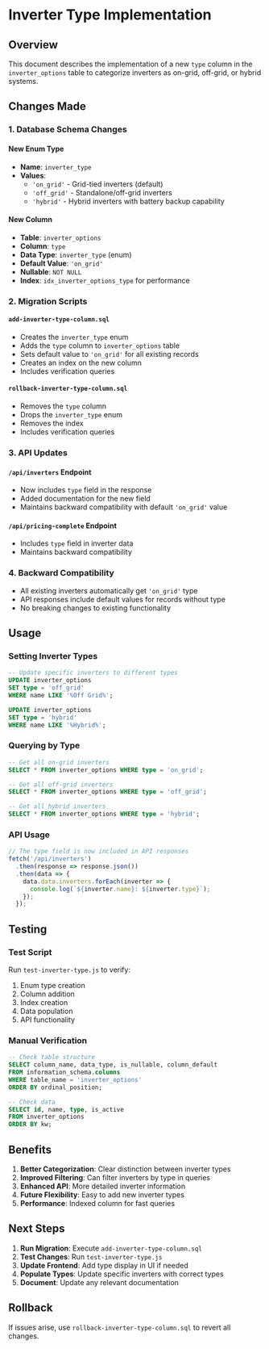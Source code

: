 # Inverter Type Implementation

## Overview
This document describes the implementation of a new `type` column in the `inverter_options` table to categorize inverters as on-grid, off-grid, or hybrid systems.

## Changes Made

### 1. Database Schema Changes

#### New Enum Type
- **Name**: `inverter_type`
- **Values**: 
  - `'on_grid'` - Grid-tied inverters (default)
  - `'off_grid'` - Standalone/off-grid inverters
  - `'hybrid'` - Hybrid inverters with battery backup capability

#### New Column
- **Table**: `inverter_options`
- **Column**: `type`
- **Data Type**: `inverter_type` (enum)
- **Default Value**: `'on_grid'`
- **Nullable**: `NOT NULL`
- **Index**: `idx_inverter_options_type` for performance

### 2. Migration Scripts

#### `add-inverter-type-column.sql`
- Creates the `inverter_type` enum
- Adds the `type` column to `inverter_options` table
- Sets default value to `'on_grid'` for all existing records
- Creates an index on the new column
- Includes verification queries

#### `rollback-inverter-type-column.sql`
- Removes the `type` column
- Drops the `inverter_type` enum
- Removes the index
- Includes verification queries

### 3. API Updates

#### `/api/inverters` Endpoint
- Now includes `type` field in the response
- Added documentation for the new field
- Maintains backward compatibility with default `'on_grid'` value

#### `/api/pricing-complete` Endpoint
- Includes `type` field in inverter data
- Maintains backward compatibility

### 4. Backward Compatibility
- All existing inverters automatically get `'on_grid'` type
- API responses include default values for records without type
- No breaking changes to existing functionality

## Usage

### Setting Inverter Types
```sql
-- Update specific inverters to different types
UPDATE inverter_options 
SET type = 'off_grid' 
WHERE name LIKE '%Off Grid%';

UPDATE inverter_options 
SET type = 'hybrid' 
WHERE name LIKE '%Hybrid%';
```

### Querying by Type
```sql
-- Get all on-grid inverters
SELECT * FROM inverter_options WHERE type = 'on_grid';

-- Get all off-grid inverters
SELECT * FROM inverter_options WHERE type = 'off_grid';

-- Get all hybrid inverters
SELECT * FROM inverter_options WHERE type = 'hybrid';
```

### API Usage
```javascript
// The type field is now included in API responses
fetch('/api/inverters')
  .then(response => response.json())
  .then(data => {
    data.data.inverters.forEach(inverter => {
      console.log(`${inverter.name}: ${inverter.type}`);
    });
  });
```

## Testing

### Test Script
Run `test-inverter-type.js` to verify:
1. Enum type creation
2. Column addition
3. Index creation
4. Data population
5. API functionality

### Manual Verification
```sql
-- Check table structure
SELECT column_name, data_type, is_nullable, column_default 
FROM information_schema.columns 
WHERE table_name = 'inverter_options' 
ORDER BY ordinal_position;

-- Check data
SELECT id, name, type, is_active 
FROM inverter_options 
ORDER BY kw;
```

## Benefits

1. **Better Categorization**: Clear distinction between inverter types
2. **Improved Filtering**: Can filter inverters by type in queries
3. **Enhanced API**: More detailed inverter information
4. **Future Flexibility**: Easy to add new inverter types
5. **Performance**: Indexed column for fast queries

## Next Steps

1. **Run Migration**: Execute `add-inverter-type-column.sql`
2. **Test Changes**: Run `test-inverter-type.js`
3. **Update Frontend**: Add type display in UI if needed
4. **Populate Types**: Update specific inverters with correct types
5. **Document**: Update any relevant documentation

## Rollback
If issues arise, use `rollback-inverter-type-column.sql` to revert all changes.

